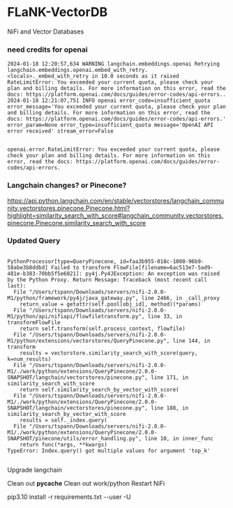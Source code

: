 # FLaNK-VectorDB
NiFi and Vector Databases


### need credits for openai

````
2024-01-18 12:20:57,634 WARNING langchain.embeddings.openai Retrying langchain.embeddings.openai.embed_with_retry.<locals>._embed_with_retry in 10.0 seconds as it raised RateLimitError: You exceeded your current quota, please check your plan and billing details. For more information on this error, read the docs: https://platform.openai.com/docs/guides/error-codes/api-errors..
2024-01-18 12:21:07,751 INFO openai error_code=insufficient_quota error_message='You exceeded your current quota, please check your plan and billing details. For more information on this error, read the docs: https://platform.openai.com/docs/guides/error-codes/api-errors.' error_param=None error_type=insufficient_quota message='OpenAI API error received' stream_error=False


openai.error.RateLimitError: You exceeded your current quota, please check your plan and billing details. For more information on this error, read the docs: https://platform.openai.com/docs/guides/error-codes/api-errors.

````


### Langchain changes?  or Pinecone?

https://api.python.langchain.com/en/stable/vectorstores/langchain_community.vectorstores.pinecone.Pinecone.html?highlight=similarity_search_with_score#langchain_community.vectorstores.pinecone.Pinecone.similarity_search_with_score


### Updated Query

````

PythonProcessor[type=QueryPinecone, id=faa3b955-018c-1000-96b9-58abe3b8ddbd] Failed to transform FlowFile[filename=6ac513e7-5ad9-481e-b383-70bb5f5e6021]: py4j.Py4JException: An exception was raised by the Python Proxy. Return Message: Traceback (most recent call last):
  File "/Users/tspann/Downloads/servers/nifi-2.0.0-M1/python/framework/py4j/java_gateway.py", line 2466, in _call_proxy
    return_value = getattr(self.pool[obj_id], method)(*params)
  File "/Users/tspann/Downloads/servers/nifi-2.0.0-M1/python/api/nifiapi/flowfiletransform.py", line 33, in transformFlowFile
    return self.transform(self.process_context, flowfile)
  File "/Users/tspann/Downloads/servers/nifi-2.0.0-M1/python/extensions/vectorstores/QueryPinecone.py", line 144, in transform
    results = vectorstore.similarity_search_with_score(query, k=num_results)
  File "/Users/tspann/Downloads/servers/nifi-2.0.0-M1/./work/python/extensions/QueryPinecone/2.0.0-SNAPSHOT/langchain/vectorstores/pinecone.py", line 171, in similarity_search_with_score
    return self.similarity_search_by_vector_with_score(
  File "/Users/tspann/Downloads/servers/nifi-2.0.0-M1/./work/python/extensions/QueryPinecone/2.0.0-SNAPSHOT/langchain/vectorstores/pinecone.py", line 188, in similarity_search_by_vector_with_score
    results = self._index.query(
  File "/Users/tspann/Downloads/servers/nifi-2.0.0-M1/./work/python/extensions/QueryPinecone/2.0.0-SNAPSHOT/pinecone/utils/error_handling.py", line 10, in inner_func
    return func(*args, **kwargs)
TypeError: Index.query() got multiple values for argument 'top_k'


`````


Upgrade langchain

Clean out __pycache__
Clean out work/python
Restart NiFi

pip3.10 install -r requirements.txt --user -U

